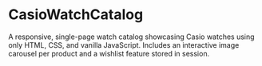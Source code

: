 # CasioWatchCatalog
A responsive, single-page watch catalog showcasing Casio watches using only HTML, CSS, and vanilla JavaScript. Includes an interactive image carousel per product and a wishlist feature stored in session.
